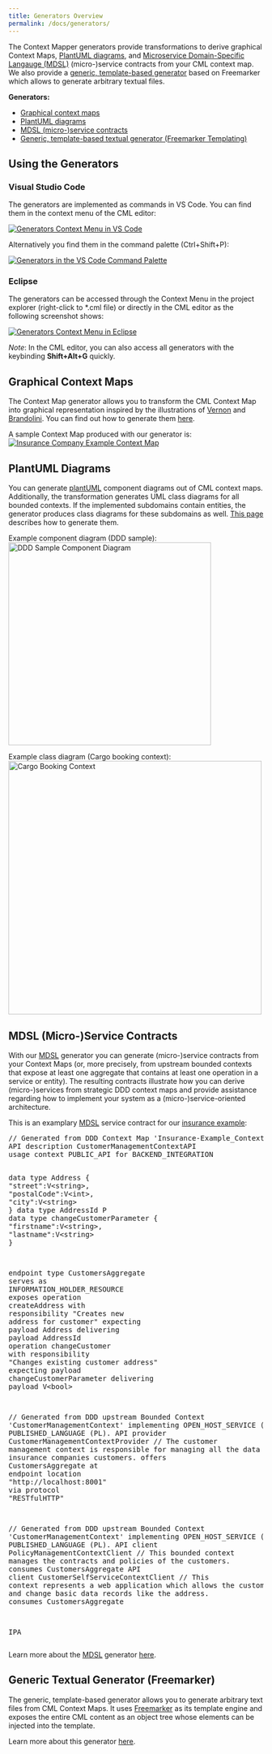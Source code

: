 ```yaml
---
title: Generators Overview
permalink: /docs/generators/
---
```


The Context Mapper generators provide transformations to derive graphical Context Maps, [PlantUML diagrams](http://plantuml.com/), and 
[Microservice Domain-Specific Langauge (MDSL)](https://microservice-api-patterns.github.io/MDSL-Specification/) (micro-)service contracts from your CML context map. We also provide a [generic, template-based generator](/docs/generic-freemarker-generator/) 
based on Freemarker which allows to generate arbitrary textual files.

**Generators:**
 * [Graphical context maps](#graphical-context-maps)
 * [PlantUML diagrams](#plantuml-diagrams)
 * [MDSL (micro-)service contracts](#mdsl-micro-service-contracts)
 * [Generic, template-based textual generator (Freemarker Templating)](#generic-textual-generator-freemarker-templating)

## Using the Generators

### Visual Studio Code
The generators are implemented as commands in VS Code. You can find them in the context menu of the CML editor:

<a href="/img/generators-in-vscode-1.png">![Generators Context Menu in VS Code](/img/generators-in-vscode-1.png)</a>

Alternatively you find them in the command palette (Ctrl+Shift+P):

<a href="/img/generators-in-vscode-2.png">![Generators in the VS Code Command Palette](/img/generators-in-vscode-2.png)</a>

### Eclipse
The generators can be accessed through the Context Menu in the project explorer (right-click to *.cml file) or directly in the CML editor as the following screenshot shows:

<a href="/img/generators-context-menu.png">![Generators Context Menu in Eclipse](/img/generators-context-menu.png)</a>

_Note_: In the CML editor, you can also access all generators with the keybinding **Shift+Alt+G** quickly.

## Graphical Context Maps
The Context Map generator allows you to transform the CML Context Map into graphical representation inspired by the illustrations of 
[Vernon](https://www.amazon.de/Implementing-Domain-Driven-Design-Vaughn-Vernon/dp/0321834577) and 
[Brandolini](https://www.infoq.com/articles/ddd-contextmapping/). You can find out how to generate them [here](/docs/context-map-generator/).

A sample Context Map produced with our generator is:
<a href="/img/context-map-generator-insurance-sample.png">![Insurance Company Example Context Map](/img/context-map-generator-insurance-sample.png)</a>

## PlantUML Diagrams
You can generate [plantUML](http://plantuml.com/) component diagrams out of CML context maps. Additionally, the transformation 
generates UML class diagrams for all bounded contexts. If the implemented subdomains contain entities, the generator produces class diagrams for these subdomains as well. [This page](/docs/plant-uml/) describes how to generate them.

Example component diagram (DDD sample): 
<img src="/img/plantuml-ddd-sample.png" alt="DDD Sample Component Diagram" width="400px">

Example class diagram (Cargo booking context): 
<img src="/img/plantuml-cargo-booking-context.png" alt="Cargo Booking Context" width="500px">

## MDSL (Micro-)Service Contracts
With our [MDSL](https://microservice-api-patterns.github.io/MDSL-Specification/) generator you can generate (micro-)service contracts from your Context Maps (or, more precisely, from upstream bounded contexts that expose at least one aggregate that contains at least one operation in a service or entity).
The resulting contracts illustrate how you can derive (micro-)services from strategic DDD context maps and provide 
assistance regarding how to implement your system as a (micro-)service-oriented architecture.

This is an examplary [MDSL](https://microservice-api-patterns.github.io/MDSL-Specification/) service contract for our 
[insurance example](https://github.com/ContextMapper/context-mapper-examples/tree/master/src/main/cml/insurance-example): 

<div class="highlight"><pre><span></span><span class="c">// Generated from DDD Context Map &#39;Insurance-Example_Context-Map.cml&#39; at 21.10.2019 17:48:52 CEST.</span>
<span class="k">API description</span> CustomerManagementContextAPI
<span class="k">usage context</span> <span class="k">PUBLIC_API</span> <span class="k">for</span> <span class="k">BACKEND_INTEGRATION</span>

<span class="k">data type</span> Address { <span class="s">&quot;street&quot;</span>:<span class="k">V</span>&lt;<span class="k">string</span>&gt;, <span class="s">&quot;postalCode&quot;</span>:<span class="k">V</span>&lt;<span class="k">int</span>&gt;, <span class="s">&quot;city&quot;</span>:<span class="k">V</span>&lt;<span class="k">string</span>&gt; }
<span class="k">data type</span> AddressId <span class="k">P</span>
<span class="k">data type</span> changeCustomerParameter { <span class="s">&quot;firstname&quot;</span>:<span class="k">V</span>&lt;<span class="k">string</span>&gt;, <span class="s">&quot;lastname&quot;</span>:<span class="k">V</span>&lt;<span class="k">string</span>&gt; }

<span class="k">endpoint type</span> CustomersAggregate
  <span class="k">serves as</span> <span class="k">INFORMATION_HOLDER_RESOURCE</span>
  <span class="k">exposes</span>
    <span class="k">operation</span> createAddress
      <span class="k">with</span> <span class="k">responsibility</span> <span class="s">&quot;Creates new address for customer&quot;</span>
      <span class="k">expecting</span>
        <span class="k">payload</span> Address
      <span class="k">delivering</span>
        <span class="k">payload</span> AddressId
    <span class="k">operation</span> changeCustomer
      <span class="k">with</span> <span class="k">responsibility</span> <span class="s">&quot;Changes existing customer address&quot;</span>
      <span class="k">expecting</span>
        <span class="k">payload</span> changeCustomerParameter
      <span class="k">delivering</span>
        <span class="k">payload</span> V&lt;<span class="k">bool</span>&gt;

<span class="c">// Generated from DDD upstream Bounded Context &#39;CustomerManagementContext&#39; implementing OPEN_HOST_SERVICE (OHS) and PUBLISHED_LANGUAGE (PL).</span>
<span class="k">API provider</span> CustomerManagementContextProvider
  <span class="c">// The customer management context is responsible for managing all the data of the insurance companies customers.</span>
  <span class="k">offers</span> CustomersAggregate
  <span class="k">at</span> <span class="k">endpoint</span> <span class="k">location</span> <span class="s">&quot;http://localhost:8001&quot;</span>
    <span class="k">via</span> <span class="k">protocol</span> <span class="s">&quot;RESTfulHTTP&quot;</span>

<span class="c">// Generated from DDD upstream Bounded Context &#39;CustomerManagementContext&#39; implementing OPEN_HOST_SERVICE (OHS) and PUBLISHED_LANGUAGE (PL).</span>
<span class="k">API client</span> PolicyManagementContextClient
  <span class="c">// This bounded context manages the contracts and policies of the customers.</span>
  <span class="k">consumes</span> CustomersAggregate
<span class="k">API client</span> CustomerSelfServiceContextClient
  <span class="c">// This context represents a web application which allows the customer to login and change basic data records like the address.</span>
  <span class="k">consumes</span> CustomersAggregate

<span class="k">IPA</span>
</pre></div>

Learn more about the [MDSL](https://microservice-api-patterns.github.io/MDSL-Specification/) generator [here](/docs/mdsl/).

## Generic Textual Generator (Freemarker)
The generic, template-based generator allows you to generate arbitrary text files from CML Context Maps. It uses [Freemarker](https://freemarker.apache.org/) as its template engine and exposes the entire CML content as an object tree whose elements can be injected into the template.

Learn more about this generator [here](/docs/generic-freemarker-generator/).
